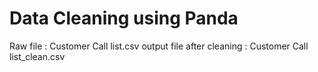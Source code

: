 # Data Cleaning using Panda

Raw file : Customer Call list.csv
output file after cleaning : Customer Call list_clean.csv
